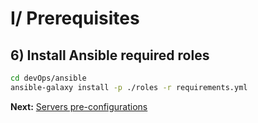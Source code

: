 # I/ Prerequisites
## 6) Install Ansible required roles

```bash
cd devOps/ansible
ansible-galaxy install -p ./roles -r requirements.yml
```

<b>Next:</b> [Servers pre-configurations](../README.md#servers-pre-configurations)

